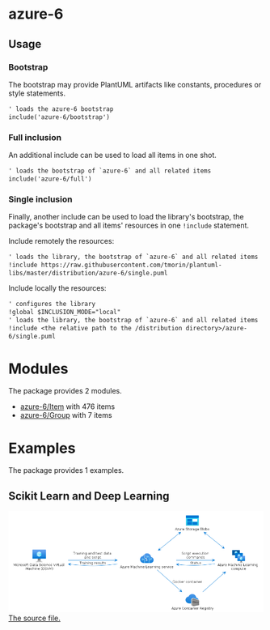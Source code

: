 # azure-6

## Usage

### Bootstrap

The bootstrap may provide PlantUML artifacts like constants, procedures or style statements.

```plantuml
' loads the azure-6 bootstrap
include('azure-6/bootstrap')
```

### Full inclusion

An additional include can be used to load all items in one shot.

 ```plantuml
' loads the bootstrap of `azure-6` and all related items
include('azure-6/full')
```

### Single inclusion

Finally, another include can be used to load the library's bootstrap, the package's bootstrap and all items' resources in one `!include` statement.

Include remotely the resources:
```plantuml
' loads the library, the bootstrap of `azure-6` and all related items
!include https://raw.githubusercontent.com/tmorin/plantuml-libs/master/distribution/azure-6/single.puml
```

Include locally the resources:
```plantuml
' configures the library
!global $INCLUSION_MODE="local"
' loads the library, the bootstrap of `azure-6` and all related items
!include <the relative path to the /distribution directory>/azure-6/single.puml
```




# Modules

The package provides 2 modules.

- [azure-6/Item](../azure-6/Item/README.md) with 476 items
- [azure-6/Group](../azure-6/Group/README.md) with 7 items



# Examples

The package provides 1 examples.

## Scikit Learn and Deep Learning

![Scikit Learn and Deep Learning](../azure-6/scikit_learn_and_deep_learning.png)<br>
[The source file.](../azure-6/scikit_learn_and_deep_learning.puml)



